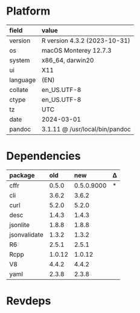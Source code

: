 # Platform

|field    |value                          |
|:--------|:------------------------------|
|version  |R version 4.3.2 (2023-10-31)   |
|os       |macOS Monterey 12.7.3          |
|system   |x86_64, darwin20               |
|ui       |X11                            |
|language |(EN)                           |
|collate  |en_US.UTF-8                    |
|ctype    |en_US.UTF-8                    |
|tz       |UTC                            |
|date     |2024-03-01                     |
|pandoc   |3.1.11 @ /usr/local/bin/pandoc |

# Dependencies

|package      |old    |new        |Δ  |
|:------------|:------|:----------|:--|
|cffr         |0.5.0  |0.5.0.9000 |*  |
|cli          |3.6.2  |3.6.2      |   |
|curl         |5.2.0  |5.2.0      |   |
|desc         |1.4.3  |1.4.3      |   |
|jsonlite     |1.8.8  |1.8.8      |   |
|jsonvalidate |1.3.2  |1.3.2      |   |
|R6           |2.5.1  |2.5.1      |   |
|Rcpp         |1.0.12 |1.0.12     |   |
|V8           |4.4.2  |4.4.2      |   |
|yaml         |2.3.8  |2.3.8      |   |

# Revdeps


